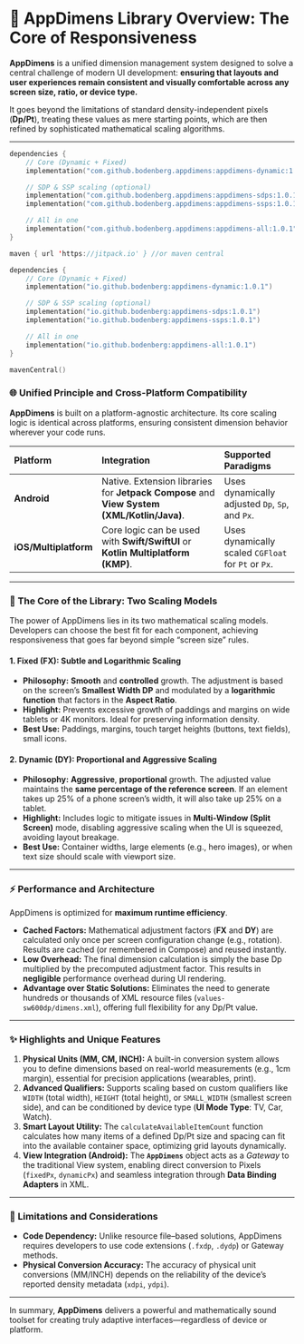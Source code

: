 # 📖 AppDimens Library Overview: The Core of Responsiveness

**AppDimens** is a unified dimension management system designed to solve a central challenge of modern UI development: **ensuring that layouts and user experiences remain consistent and visually comfortable across any screen size, ratio, or device type.**

It goes beyond the limitations of standard density-independent pixels (**Dp/Pt**), treating these values as mere starting points, which are then refined by sophisticated mathematical scaling algorithms.

---

```kotlin
dependencies {
    // Core (Dynamic + Fixed)
    implementation("com.github.bodenberg.appdimens:appdimens-dynamic:1.0.1")

    // SDP & SSP scaling (optional)
    implementation("com.github.bodenberg.appdimens:appdimens-sdps:1.0.1")
    implementation("com.github.bodenberg.appdimens:appdimens-ssps:1.0.1")

    // All in one
    implementation("com.github.bodenberg.appdimens:appdimens-all:1.0.1")
}

maven { url 'https://jitpack.io' } //or maven central
```

```kotlin
dependencies {
    // Core (Dynamic + Fixed)
    implementation("io.github.bodenberg:appdimens-dynamic:1.0.1")

    // SDP & SSP scaling (optional)
    implementation("io.github.bodenberg:appdimens-sdps:1.0.1")
    implementation("io.github.bodenberg:appdimens-ssps:1.0.1")

    // All in one
    implementation("io.github.bodenberg:appdimens-all:1.0.1")
}

mavenCentral()
```

### 🌐 Unified Principle and Cross-Platform Compatibility

**AppDimens** is built on a platform-agnostic architecture. Its core scaling logic is identical across platforms, ensuring consistent dimension behavior wherever your code runs.

| Platform              | Integration                                                                                | Supported Paradigms                                 |
| :-------------------- | :----------------------------------------------------------------------------------------- | :-------------------------------------------------- |
| **Android**           | Native. Extension libraries for **Jetpack Compose** and **View System (XML/Kotlin/Java)**. | Uses dynamically adjusted `Dp`, `Sp`, and `Px`.     |
| **iOS/Multiplatform** | Core logic can be used with **Swift/SwiftUI** or **Kotlin Multiplatform (KMP)**.           | Uses dynamically scaled `CGFloat` for `Pt` or `Px`. |

---

### 🧠 The Core of the Library: Two Scaling Models

The power of AppDimens lies in its two mathematical scaling models. Developers can choose the best fit for each component, achieving responsiveness that goes far beyond simple “screen size” rules.

#### 1. Fixed (FX): Subtle and Logarithmic Scaling

* **Philosophy:** **Smooth** and **controlled** growth. The adjustment is based on the screen’s **Smallest Width DP** and modulated by a **logarithmic function** that factors in the **Aspect Ratio**.
* **Highlight:** Prevents excessive growth of paddings and margins on wide tablets or 4K monitors. Ideal for preserving information density.
* **Best Use:** Paddings, margins, touch target heights (buttons, text fields), small icons.

#### 2. Dynamic (DY): Proportional and Aggressive Scaling

* **Philosophy:** **Aggressive**, **proportional** growth. The adjusted value maintains the **same percentage of the reference screen**. If an element takes up 25% of a phone screen’s width, it will also take up 25% on a tablet.
* **Highlight:** Includes logic to mitigate issues in **Multi-Window (Split Screen)** mode, disabling aggressive scaling when the UI is squeezed, avoiding layout breakage.
* **Best Use:** Container widths, large elements (e.g., hero images), or when text size should scale with viewport size.

---

### ⚡ Performance and Architecture

AppDimens is optimized for **maximum runtime efficiency**.

* **Cached Factors:** Mathematical adjustment factors (**FX** and **DY**) are calculated only once per screen configuration change (e.g., rotation). Results are cached (or remembered in Compose) and reused instantly.
* **Low Overhead:** The final dimension calculation is simply the base Dp multiplied by the precomputed adjustment factor. This results in **negligible** performance overhead during UI rendering.
* **Advantage over Static Solutions:** Eliminates the need to generate hundreds or thousands of XML resource files (`values-sw600dp/dimens.xml`), offering full flexibility for any Dp/Pt value.

---

### ✨ Highlights and Unique Features

1. **Physical Units (MM, CM, INCH):** A built-in conversion system allows you to define dimensions based on real-world measurements (e.g., $1\text{cm}$ margin), essential for precision applications (wearables, print).
2. **Advanced Qualifiers:** Supports scaling based on custom qualifiers like `WIDTH` (total width), `HEIGHT` (total height), or `SMALL_WIDTH` (smallest screen side), and can be conditioned by device type (**UI Mode Type**: TV, Car, Watch).
3. **Smart Layout Utility:** The `calculateAvailableItemCount` function calculates how many items of a defined Dp/Pt size and spacing can fit into the available container space, optimizing grid layouts dynamically.
4. **View Integration (Android):** The **`AppDimens`** object acts as a *Gateway* to the traditional View system, enabling direct conversion to Pixels (`fixedPx`, `dynamicPx`) and seamless integration through **Data Binding Adapters** in XML.

---

### 🛑 Limitations and Considerations

* **Code Dependency:** Unlike resource file–based solutions, AppDimens requires developers to use code extensions (`.fxdp`, `.dydp`) or Gateway methods.
* **Physical Conversion Accuracy:** The accuracy of physical unit conversions (MM/INCH) depends on the reliability of the device’s reported density metadata (`xdpi`, `ydpi`).

---

In summary, **AppDimens** delivers a powerful and mathematically sound toolset for creating truly adaptive interfaces—regardless of device or platform.

